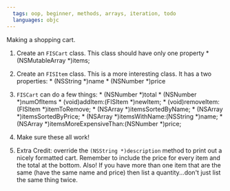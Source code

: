 ```yaml
---
  tags: oop, beginner, methods, arrays, iteration, todo
  languages: objc
---
```


Making a shopping cart.

  1. Create an `FISCart` class. This class should have only one property
    * (NSMutableArray *)items;

  2. Create an `FISItem` class. This is a more interesting class. It has a two properties:
    * (NSString *)name
    * (NSNumber *)price

  3. `FISCart` can do a few things:
    * (NSNumber *)total
    * (NSNumber *)numOfItems
    * (void)addItem:(FISItem *)newItem;
    * (void)removeItem:(FISItem *)itemToRemove;
    * (NSArray *)itemsSortedByName;
    * (NSArray *)itemsSortedByPrice;
    * (NSArray *)itemsWithName:(NSString *)name;
    * (NSArray *)itemsMoreExpensiveThan:(NSNumber *)price;

  4. Make sure these all work!

  5. Extra Credit: override the `(NSString *)description` method to print out a nicely formatted cart. Remember to include the price for every item and the total at the bottom. Also! If you have more than one item that are the same (have the same name and price) then list a quantity...don't just list the same thing twice.
